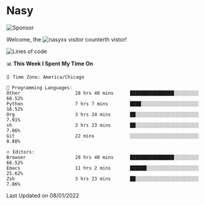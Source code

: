 # Nasy

<!--
<p align="center">
<img height="200" src="https://github-readme-stats.vercel.app/api?username=nasyxx&count_private=true&show_icons=true&theme=dracula&include_all_commits=true"/>
<img height="200" src="https://github-readme-stats.vercel.app/api/top-langs/?username=nasyxx&theme=dracula&hide=html,jupyter+notebook&count_private=true&show_icons=true"/>
</p>

  
----------------
-->

![Sponsor](https://img.shields.io/static/v1.svg?label=Sponsor&message=%E2%9D%A4&logo=GitHub&style=flat&color=pink)
 
Welcome, the ![nasyxx visitor counter](https://count.getloli.com/get/@nasyxx?theme=rule34)th vistor!
 
<!--START_SECTION:waka-->
![Lines of code](https://img.shields.io/badge/From%20Hello%20World%20I%27ve%20Written-5%20Million%20lines%20of%20code-blue)

📊 **This Week I Spent My Time On** 

```text
⌚︎ Time Zone: America/Chicago

💬 Programming Languages: 
Other                    28 hrs 40 mins      ████████████████░░░░░░░░░   66.52% 
Python                   7 hrs 7 mins        ████░░░░░░░░░░░░░░░░░░░░░   16.52% 
Org                      3 hrs 24 mins       ██░░░░░░░░░░░░░░░░░░░░░░░   7.91% 
sh                       3 hrs 23 mins       ██░░░░░░░░░░░░░░░░░░░░░░░   7.86% 
Git                      22 mins             ░░░░░░░░░░░░░░░░░░░░░░░░░   0.88%

🔥 Editors: 
Browser                  28 hrs 40 mins      ████████████████░░░░░░░░░   66.52% 
Emacs                    11 hrs 2 mins       ██████░░░░░░░░░░░░░░░░░░░   25.62% 
Zsh                      3 hrs 23 mins       ██░░░░░░░░░░░░░░░░░░░░░░░   7.86%

```


 Last Updated on 08/01/2022
<!--END_SECTION:waka-->

<!-- ![visitors](https://visitor-badge.laobi.icu/badge?page_id=nasyxx.nasyxx) -->
